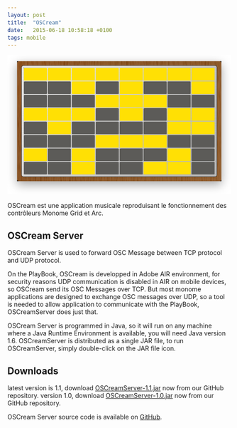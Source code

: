 ```yaml
---
layout: post
title:  "OSCream"
date:   2015-06-18 10:58:18 +0100
tags: mobile
---
```

![OSCream](/assets/oscream.png)

OSCream est une application musicale reproduisant le fonctionnement des contrôleurs Monome Grid et Arc.

## OSCream Server
OSCream Server is used to forward OSC Message between TCP protocol and UDP protocol.

On the PlayBook, OSCream is developped in Adobe AIR environment, for security reasons UDP communication is disabled in AIR on mobile devices, so OSCream send its OSC Messages over TCP. But most monome applications are designed to exchange OSC messages over UDP, so a tool is needed to allow application to communicate with the PlayBook, OSCreamServer does just that.

OSCream Server is programmed in Java, so it will run on any machine where a Java Runtime Environment is available, you will need Java version 1.6. OSCreamServer is distributed as a single JAR file, to run OSCreamServer, simply double-click on the JAR file icon.

## Downloads
latest version is 1.1, download <a title="OSCreamServer-1.1.jar" href="https://github.com/downloads/sdretu/OSCream-Server/OSCreamServer-1.1.jar">OSCreamServer-1.1.jar</a> now from our GitHub repository.
version 1.0, download <a title="OSCreamServer-1.0.jar" href="https://github.com/downloads/sdretu/OSCream-Server/OSCreamServer-1.0.jar">OSCreamServer-1.0.jar</a> now from our GitHub repository.

OSCream Server source code is available on <a title="OSCream Server on GitHub" href="https://github.com/sdretu/OSCream-Server">GitHub</a>.
